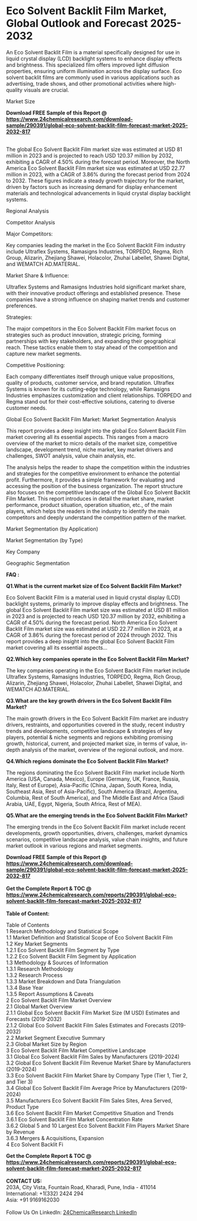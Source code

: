 <h1>Eco Solvent Backlit Film Market, Global Outlook and Forecast 2025-2032</h1><p>An Eco Solvent Backlit Film is a material specifically designed for use in liquid crystal display (LCD) backlight systems to enhance display effects and brightness. This specialized film offers improved light diffusion properties, ensuring uniform illumination across the display surface. Eco solvent backlit films are commonly used in various applications such as advertising, trade shows, and other promotional activities where high-quality visuals are crucial.</p><p>
Market Size</p><p>
</p><div><b>Download FREE Sample of this Report @ 
            <a href="https://www.24chemicalresearch.com/download-sample/290391/global-eco-solvent-backlit-film-forecast-market-2025-2032-817">
            https://www.24chemicalresearch.com/download-sample/290391/global-eco-solvent-backlit-film-forecast-market-2025-2032-817</a></b></div><br><p>The global Eco Solvent Backlit Film market size was estimated at USD 81 million in 2023 and is projected to reach USD 120.37 million by 2032, exhibiting a CAGR of 4.50% during the forecast period. Moreover, the North America Eco Solvent Backlit Film market size was estimated at USD 22.77 million in 2023, with a CAGR of 3.86% during the forecast period from 2024 to 2032. These figures indicate a steady growth trajectory for the market, driven by factors such as increasing demand for display enhancement materials and technological advancements in liquid crystal display backlight systems.</p><p>
Regional Analysis</p><p>
</p><p>
Competitor Analysis</p><p>
</p><p>Major Competitors:</p><p>
</p><p>Key companies leading the market in the Eco Solvent Backlit Film industry include Ultraflex Systems, Ramasigns Industries, TORPEDO, Regma, Rich Group, Alizarin, Zhejiang Shawei, Holacolor, Zhuhai Labellet, Shawei Digital, and WEMATCH AD.MATERIAL.</p><p>
</p><p>Market Share &amp; Influence:</p><p>
</p><p>Ultraflex Systems and Ramasigns Industries hold significant market share, with their innovative product offerings and established presence. These companies have a strong influence on shaping market trends and customer preferences.</p><p>
</p><p>Strategies:</p><p>
</p><p>The major competitors in the Eco Solvent Backlit Film market focus on strategies such as product innovation, strategic pricing, forming partnerships with key stakeholders, and expanding their geographical reach. These tactics enable them to stay ahead of the competition and capture new market segments.</p><p>
</p><p>Competitive Positioning:</p><p>
</p><p>Each company differentiates itself through unique value propositions, quality of products, customer service, and brand reputation. Ultraflex Systems is known for its cutting-edge technology, while Ramasigns Industries emphasizes customization and client relationships. TORPEDO and Regma stand out for their cost-effective solutions, catering to diverse customer needs.</p><p>
Global Eco Solvent Backlit Film Market: Market Segmentation Analysis</p><p>
</p><p>This report provides a deep insight into the global Eco Solvent Backlit Film market covering all its essential aspects. This ranges from a macro overview of the market to micro details of the market size, competitive landscape, development trend, niche market, key market drivers and challenges, SWOT analysis, value chain analysis, etc.</p><p>
</p><p>The analysis helps the reader to shape the competition within the industries and strategies for the competitive environment to enhance the potential profit. Furthermore, it provides a simple framework for evaluating and accessing the position of the business organization. The report structure also focuses on the competitive landscape of the Global Eco Solvent Backlit Film Market. This report introduces in detail the market share, market performance, product situation, operation situation, etc., of the main players, which helps the readers in the industry to identify the main competitors and deeply understand the competition pattern of the market.</p><p>
</p><p></p><p>
Market Segmentation (by Application)</p><p>
</p><p>
Market Segmentation (by Type)</p><p>
</p><p>
Key Company</p><p>
</p><p>
Geographic Segmentation</p><p>
</p><p>
<strong>FAQ :</strong></p><p>
<strong>Q1.What is the current market size of Eco Solvent Backlit Film Market?</strong></p><p>
</p><p>Eco Solvent Backlit Film is a material used in liquid crystal display (LCD) backlight systems, primarily to improve display effects and brightness. The global Eco Solvent Backlit Film market size was estimated at USD 81 million in 2023 and is projected to reach USD 120.37 million by 2032, exhibiting a CAGR of 4.50% during the forecast period. North America Eco Solvent Backlit Film market size was estimated at USD 22.77 million in 2023, at a CAGR of 3.86% during the forecast period of 2024 through 2032. This report provides a deep insight into the global Eco Solvent Backlit Film market covering all its essential aspects...</p><p>
<strong>Q2.Which key companies operate in the Eco Solvent Backlit Film Market?</strong></p><p>
</p><p>The key companies operating in the Eco Solvent Backlit Film market include Ultraflex Systems, Ramasigns Industries, TORPEDO, Regma, Rich Group, Alizarin, Zhejiang Shawei, Holacolor, Zhuhai Labellet, Shawei Digital, and WEMATCH AD.MATERIAL.</p><p>
<strong>Q3.What are the key growth drivers in the Eco Solvent Backlit Film Market?</strong></p><p>
</p><p>The main growth drivers in the Eco Solvent Backlit Film market are industry drivers, restraints, and opportunities covered in the study, recent industry trends and developments, competitive landscape &amp; strategies of key players, potential &amp; niche segments and regions exhibiting promising growth, historical, current, and projected market size, in terms of value, in-depth analysis of the market, overview of the regional outlook, and more.</p><p>
<strong>Q4.Which regions dominate the Eco Solvent Backlit Film Market?</strong></p><p>
</p><p>The regions dominating the Eco Solvent Backlit Film market include North America (USA, Canada, Mexico), Europe (Germany, UK, France, Russia, Italy, Rest of Europe), Asia-Pacific (China, Japan, South Korea, India, Southeast Asia, Rest of Asia-Pacific), South America (Brazil, Argentina, Columbia, Rest of South America), and The Middle East and Africa (Saudi Arabia, UAE, Egypt, Nigeria, South Africa, Rest of MEA).</p><p>
<strong>Q5.What are the emerging trends in the Eco Solvent Backlit Film Market?</strong></p><p>
</p><p>The emerging trends in the Eco Solvent Backlit Film market include recent developments, growth opportunities, drivers, challenges, market dynamics scenarios, competitive landscape analysis, value chain insights, and future market outlook in various regions and market segments.</p><div><b>Download FREE Sample of this Report @ 
            <a href="https://www.24chemicalresearch.com/download-sample/290391/global-eco-solvent-backlit-film-forecast-market-2025-2032-817">
            https://www.24chemicalresearch.com/download-sample/290391/global-eco-solvent-backlit-film-forecast-market-2025-2032-817</a></b></div><br><div><b>Get the Complete Report & TOC @ 
            <a href="https://www.24chemicalresearch.com/reports/290391/global-eco-solvent-backlit-film-forecast-market-2025-2032-817">
            https://www.24chemicalresearch.com/reports/290391/global-eco-solvent-backlit-film-forecast-market-2025-2032-817</a></b></div><br>
            <b>Table of Content:</b><p>Table of Contents<br />
1 Research Methodology and Statistical Scope<br />
1.1 Market Definition and Statistical Scope of Eco Solvent Backlit Film<br />
1.2 Key Market Segments<br />
1.2.1 Eco Solvent Backlit Film Segment by Type<br />
1.2.2 Eco Solvent Backlit Film Segment by Application<br />
1.3 Methodology & Sources of Information<br />
1.3.1 Research Methodology<br />
1.3.2 Research Process<br />
1.3.3 Market Breakdown and Data Triangulation<br />
1.3.4 Base Year<br />
1.3.5 Report Assumptions & Caveats<br />
2 Eco Solvent Backlit Film Market Overview<br />
2.1 Global Market Overview<br />
2.1.1 Global Eco Solvent Backlit Film Market Size (M USD) Estimates and Forecasts (2019-2032)<br />
2.1.2 Global Eco Solvent Backlit Film Sales Estimates and Forecasts (2019-2032)<br />
2.2 Market Segment Executive Summary<br />
2.3 Global Market Size by Region<br />
3 Eco Solvent Backlit Film Market Competitive Landscape<br />
3.1 Global Eco Solvent Backlit Film Sales by Manufacturers (2019-2024)<br />
3.2 Global Eco Solvent Backlit Film Revenue Market Share by Manufacturers (2019-2024)<br />
3.3 Eco Solvent Backlit Film Market Share by Company Type (Tier 1, Tier 2, and Tier 3)<br />
3.4 Global Eco Solvent Backlit Film Average Price by Manufacturers (2019-2024)<br />
3.5 Manufacturers Eco Solvent Backlit Film Sales Sites, Area Served, Product Type<br />
3.6 Eco Solvent Backlit Film Market Competitive Situation and Trends<br />
3.6.1 Eco Solvent Backlit Film Market Concentration Rate<br />
3.6.2 Global 5 and 10 Largest Eco Solvent Backlit Film Players Market Share by Revenue<br />
3.6.3 Mergers & Acquisitions, Expansion<br />
4 Eco Solvent Backlit Fi</p><div><b>Get the Complete Report & TOC @ 
            <a href="https://www.24chemicalresearch.com/reports/290391/global-eco-solvent-backlit-film-forecast-market-2025-2032-817">
            https://www.24chemicalresearch.com/reports/290391/global-eco-solvent-backlit-film-forecast-market-2025-2032-817</a></b></div><br><b>CONTACT US:</b><br>
            203A, City Vista, Fountain Road, Kharadi, Pune, India - 411014<br>
            International: +1(332) 2424 294<br>
            Asia: +91 9169162030 <br><br>
            Follow Us On LinkedIn: <a href="https://www.linkedin.com/company/24chemicalresearch/">24ChemicalResearch LinkedIn</a>
